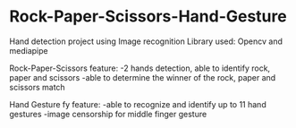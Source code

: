 # Rock-Paper-Scissors-Hand-Gesture
Hand detection project using Image recognition
Library used: Opencv and mediapipe

Rock-Paper-Scissors feature:
-2 hands detection, able to identify rock, paper and scissors
-able to determine the winner of the rock, paper and scissors match

Hand Gesture fy feature:
-able to recognize and identify up to 11 hand gestures
-image censorship for middle finger gesture
